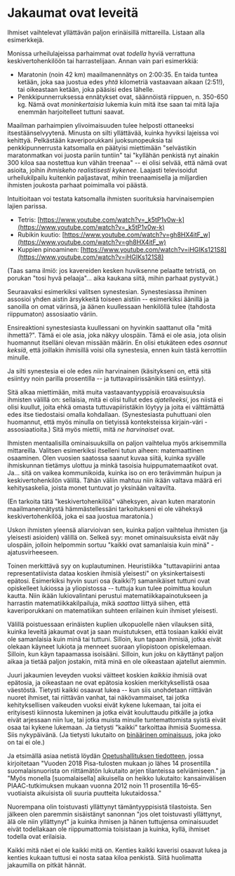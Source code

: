 # Jakaumat ovat leveitä

Ihmiset vaihtelevat yllättävän paljon erinäisillä mittareilla. Listaan alla esimerkkejä.

Monissa urheilulajeissa parhaimmat ovat *todella* hyviä verrattuna keskivertohenkilöön tai harrastelijaan. Annan vain pari esimerkkiä:

- Maratonin (noin 42 km) maailmanennätys on 2:00:35. En taida tuntea ketään, joka saa juostua edes *yhtä* kilometriä vastaavaan aikaan (2:51!), tai oikeastaan ketään, joka pääsisi edes lähelle.
- Penkkipunnerruksessa ennätykset ovat, säännöistä riippuen, n. 350-650 kg. Nämä ovat *moninkertaisia* lukemia kuin mitä itse saan tai mitä lajia enemmän harjoitelleet tuttuni saavat.

Maailman parhaimpien ylivoimaisuuden tulee helposti ottaneeksi itsestäänselvyytenä. Minusta on silti yllättävää, kuinka hyviksi lajeissa voi kehittyä. Pelkästään kaveriporukkani juoksunopeuksia tai penkkipunnerrusta katsomalla en päätyisi miettimään "selvästikin maratonmatkan voi juosta pariin tuntiin" tai "kyllähän penkistä nyt ainakin 300 kiloa saa nostettua kun vähän treenaa" -- ei olisi selvää, että nämä ovat asioita, joihin *ihmiskeho realistisesti kykenee*. Laajasti televisoidut urheilukilpailu kuitenkin paljastavat, mihin treenaamisella ja miljardien ihmisten joukosta parhaat poimimalla voi päästä.

Intuitioitaan voi testata katsomalla ihmisten suorituksia harvinaisempien lajien parissa.

- Tetris: [https://www.youtube.com/watch?v=_k5tP1v0w-k](https://www.youtube.com/watch?v=_k5tP1v0w-k)
- Rubikin kuutio: [https://www.youtube.com/watch?v=gh8HX4itF_w](https://www.youtube.com/watch?v=gh8HX4itF_w)
- Kuppien pinoaminen: [https://www.youtube.com/watch?v=iHGIKs121S8](https://www.youtube.com/watch?v=iHGIKs121S8)

(Taas sama ilmiö: jos kavereiden kesken huviksenne pelaatte tetristä, on porukan "tosi hyvä pelaaja"... aika kaukana siitä, mihin parhaat pystyvät.)

Seuraavaksi esimerkiksi valitsen synestesian. Synestesiassa ihminen assosioi yhden aistin ärsykkeitä toiseen aistiin -- esimerkiksi äänillä ja sanoilla on omat värinsä, ja äänen kuullessaan henkilöllä tulee (tahdosta riippumaton) assosiaatio väriin.

Ensireaktioni synestesiasta kuullessani on hyvinkin saattanut olla "mitä ihmettä?". Tämä ei ole asia, joka näkyy ulospäin. Tämä ei ole asia, jota olisin huomannut itselläni olevan missään määrin. En olisi etukäteen edes *osannut keksiä*, että joillakin ihmisillä voisi olla synestesia, ennen kuin tästä kerrottiin minulle.

Ja silti synestesia ei ole edes *niin* harvinainen (käsitykseni on, että sitä esiintyy noin parilla prosentilla -- ja tuttavapiirissänikin tätä esiintyy).

Sitä alkaa miettimään, mitä muita vastaavantyyppisiä eroavaisuuksia ihmisten välillä on: sellaisia, mitä ei olisi tullut edes *ajatelleeksi*, jos niistä ei olisi kuullut, joita ehkä omasta tuttuvapiiristäkin löytyy ja joita ei välttämättä edes itse tiedostaisi omalla kohdallaan. (Synestesiasta puhuttuani olen huomannut, että myös minulla on tietyissä konteksteissa kirjain-väri -assosiaatioita.) Sitä myös miettii, mitä *ne harvinaiset* ovat.

Ihmisten mentaalisilla ominaisuuksilla on paljon vaihtelua myös arkisemmilla mittareilla. Valitsen esimerkiksi itselleni tutun aiheen: matemaattinen osaaminen. Olen vuosien saatossa saanut kuvaa siitä, kuinka syvälle ihmiskunnan tietämys ulottuu ja minkä tasoisia huippumatemaatikot ovat. Ja... sitä on vaikea kommunikoida, kuinka iso on ero terävimmän huipun ja keskivertohenkilön välillä. Tähän väliin mahtuu niin ikään valtava määrä eri kehitysaskelia, joista monet tuntuvat jo yksinään valtavilta.

(En tarkoita tätä "keskivertohenkilöä" väheksyen, aivan kuten maratonin maailmanennätystä hämmästellessäni tarkoitukseni ei ole väheksyä keskivertohenkilöä, joka ei saa juostua maratonia.)

Uskon ihmisten yleensä aliarvioivan sen, kuinka paljon vaihtelua ihmisten (ja yleisesti asioiden) välillä on. Selkeä syy: monet ominaisuuksista eivät näy ulospäin, jolloin helpommin sortuu "kaikki ovat samanlaisia kuin minä" -ajatusvirheeseen.

Toinen merkittävä syy on kuplautuminen. Heuristiikka "tuttavapiirini antaa representatiivista dataa koskien ihmisiä yleisesti" on yksinkertaisesti epätosi. Esimerkiksi hyvin suuri osa (kaikki?) samanikäiset tuttuni ovat opiskelleet lukiossa ja yliopistossa -- tuttuja kun tulee poimittua koulun kautta. Niin ikään lukiovalintani perustui matematiikkapainotukseen ja harrastin matematiikkakilpailuja, mikä *saattaa* liittyä siihen, että kaveriporukkani on matematiikan suhteen erilainen kuin ihmiset yleisesti.

Välillä poistuessaan erinäisten kuplien ulkopuolelle näen vilauksen siitä, kuinka leveitä jakaumat ovat ja saan muistutuksen, että tosiaan kaikki eivät ole samanlaisia kuin minä tai tuttuni. Silloin, kun tapaan ihmisiä, jotka eivät olekaan käyneet lukiota ja menneet suoraan yliopistoon opiskelemaan. Silloin, kun käyn tapaamassa isoisääni. Silloin, kun joku on käyttänyt paljon aikaa ja tietää paljon jostakin, mitä minä en ole oikeastaan ajatellut aiemmin.

Juuri jakaumien leveyden vuoksi väitteet koskien *kaikkia* ihmisiä ovat epätosia, ja oikeastaan ne ovat epätosia koskien merkityksellistä osaa väestöstä. Tietysti kaikki osaavat lukea -- kun siis unohdetaan riittävän nuoret ihmiset, tai riittävän vanhat, tai näkövammaiset, tai jotka kehityksellisen vaikeuden vuoksi eivät kykene lukemaan, tai joita ei erityisesti kiinnosta lukeminen ja jotka eivät kouluttaudu pitkälle ja jotka eivät arjessaan niin lue, tai jotka muista minulle tuntemattomista syistä eivät osaa tai kykene lukemaan. Ja tietysti "kaikki" tarkoittaa ihmisiä Suomessa. Siis nykypäivänä. (Ja tietysti lukutaito on [binäärinen ominaisuus](https://ollij.fi/epi/binaarinen_jakauma), joka joko on tai ei ole.)

Ja etsimällä asiaa netistä löydän [Opetushallituksen tiedotteen](https://www.oph.fi/fi/uutiset/2021/suomalaisten-lukutaidon-vahvistamiseksi-etsitaan-ratkaisuja-kansallisessa-yhteistyossa), jossa kirjoitetaan "Vuoden 2018 Pisa-tulosten mukaan jo lähes 14 prosentilla suomalaisnuorista on riittämätön lukutaito arjen tilanteissa selviämiseen." ja "Myös monella [suomalaisella] aikuisella on heikko lukutaito: kansainvälisen PIAAC-tutkimuksen mukaan vuonna 2012 noin 11 prosentilla 16–65-vuotiaista aikuisista oli suuria puutteita lukutaidossa."

Nuorempana olin toistuvasti yllättynyt tämäntyyppisistä tilastoista. Sen jälkeen olen paremmin sisäistänyt sanonnan "jos olet toistuvasti yllättynyt, älä ole niin yllättynyt" ja kuinka ihmisen ja hänen tuttujensa ominaisuudet eivät todellakaan ole riippumattomia toisistaan ja kuinka, kyllä, ihmiset todella ovat erilaisia.

Kaikki mitä näet ei ole kaikki mitä on. Kenties kaikki kaverisi osaavat lukea ja kenties kukaan tuttusi ei nosta sataa kiloa penkistä. Siitä huolimatta jakaumilla on pitkät hännät.
